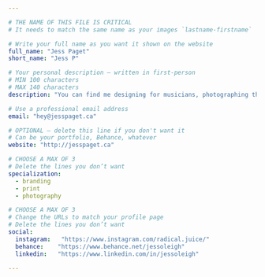 ```yaml
---

# THE NAME OF THIS FILE IS CRITICAL
# It needs to match the same name as your images `lastname-firstname`

# Write your full name as you want it shown on the website
full_name: "Jess Paget"
short_name: "Jess P"

# Your personal description — written in first-person
# MIN 100 characters
# MAX 140 characters
description: "You can find me designing for musicians, photographing the moon, or sipping on sparkling wine watching vintage horror movies."

# Use a professional email address
email: "hey@jesspaget.ca"

# OPTIONAL — delete this line if you don't want it
# Can be your portfolio, Behance, whatever
website: "http://jesspaget.ca"

# CHOOSE A MAX OF 3
# Delete the lines you don’t want
specialization:
  - branding
  - print
  - photography

# CHOOSE A MAX OF 3
# Change the URLs to match your profile page
# Delete the lines you don’t want
social:
  instagram:   "https://www.instagram.com/radical.juice/"
  behance:    "https://www.behance.net/jessoleigh"
  linkedin:   "https://www.linkedin.com/in/jessoleigh"

---
```

